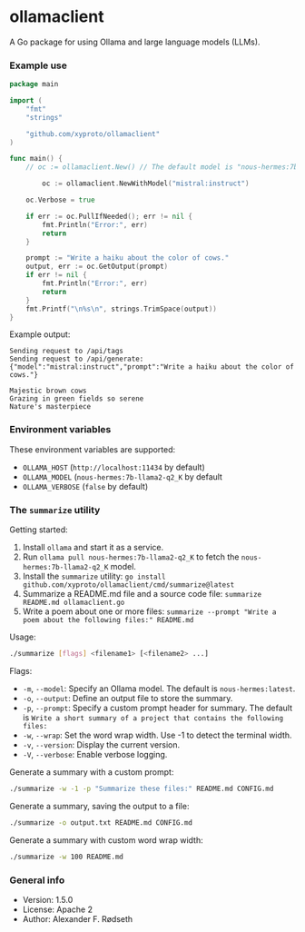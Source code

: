 # ollamaclient

A Go package for using Ollama and large language models (LLMs).

### Example use

```go
package main

import (
	"fmt"
	"strings"

	"github.com/xyproto/ollamaclient"
)

func main() {
	// oc := ollamaclient.New() // The default model is "nous-hermes:7b-llama2-q2_K"

        oc := ollamaclient.NewWithModel("mistral:instruct")

	oc.Verbose = true

	if err := oc.PullIfNeeded(); err != nil {
		fmt.Println("Error:", err)
		return
	}

	prompt := "Write a haiku about the color of cows."
	output, err := oc.GetOutput(prompt)
	if err != nil {
		fmt.Println("Error:", err)
		return
	}
	fmt.Printf("\n%s\n", strings.TrimSpace(output))
}
```

Example output:

```
Sending request to /api/tags
Sending request to /api/generate: {"model":"mistral:instruct","prompt":"Write a haiku about the color of cows."}

Majestic brown cows
Grazing in green fields so serene
Nature's masterpiece
```

### Environment variables

These environment variables are supported:

* `OLLAMA_HOST` (`http://localhost:11434` by default)
* `OLLAMA_MODEL` (`nous-hermes:7b-llama2-q2_K` by default
* `OLLAMA_VERBOSE` (`false` by default)

### The `summarize` utility

Getting started:

1. Install `ollama` and start it as a service.
2. Run `ollama pull nous-hermes:7b-llama2-q2_K` to fetch the `nous-hermes:7b-llama2-q2_K` model.
3. Install the `summarize` utility: `go install github.com/xyproto/ollamaclient/cmd/summarize@latest`
4. Summarize a README.md file and a source code file: `summarize README.md ollamaclient.go`
5. Write a poem about one or more files: `summarize --prompt "Write a poem about the following files:" README.md`

Usage:

```bash
./summarize [flags] <filename1> [<filename2> ...]
```

Flags:

- `-m`, `--model`: Specify an Ollama model. The default is `nous-hermes:latest`.
- `-o`, `--output`: Define an output file to store the summary.
- `-p`, `--prompt`: Specify a custom prompt header for summary. The default is `Write a short summary of a project that contains the following files:`
- `-w`, `--wrap`: Set the word wrap width. Use -1 to detect the terminal width.
- `-v`, `--version`: Display the current version.
- `-V`, `--verbose`: Enable verbose logging.

Generate a summary with a custom prompt:

```bash
./summarize -w -1 -p "Summarize these files:" README.md CONFIG.md
```

Generate a summary, saving the output to a file:

```bash
./summarize -o output.txt README.md CONFIG.md
```

Generate a summary with custom word wrap width:

```bash
./summarize -w 100 README.md
```

### General info

* Version: 1.5.0
* License: Apache 2
* Author: Alexander F. Rødseth
